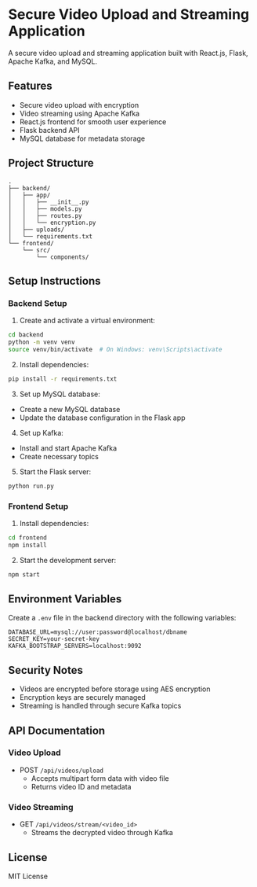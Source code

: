 # Secure Video Upload and Streaming Application

A secure video upload and streaming application built with React.js, Flask, Apache Kafka, and MySQL.

## Features

- Secure video upload with encryption
- Video streaming using Apache Kafka
- React.js frontend for smooth user experience
- Flask backend API
- MySQL database for metadata storage

## Project Structure

```
.
├── backend/
│   ├── app/
│   │   ├── __init__.py
│   │   ├── models.py
│   │   ├── routes.py
│   │   └── encryption.py
│   ├── uploads/
│   └── requirements.txt
└── frontend/
    └── src/
        └── components/
```

## Setup Instructions

### Backend Setup

1. Create and activate a virtual environment:
```bash
cd backend
python -m venv venv
source venv/bin/activate  # On Windows: venv\Scripts\activate
```

2. Install dependencies:
```bash
pip install -r requirements.txt
```

3. Set up MySQL database:
- Create a new MySQL database
- Update the database configuration in the Flask app

4. Set up Kafka:
- Install and start Apache Kafka
- Create necessary topics

5. Start the Flask server:
```bash
python run.py
```

### Frontend Setup

1. Install dependencies:
```bash
cd frontend
npm install
```

2. Start the development server:
```bash
npm start
```

## Environment Variables

Create a `.env` file in the backend directory with the following variables:

```
DATABASE_URL=mysql://user:password@localhost/dbname
SECRET_KEY=your-secret-key
KAFKA_BOOTSTRAP_SERVERS=localhost:9092
```

## Security Notes

- Videos are encrypted before storage using AES encryption
- Encryption keys are securely managed
- Streaming is handled through secure Kafka topics

## API Documentation

### Video Upload
- POST `/api/videos/upload`
  - Accepts multipart form data with video file
  - Returns video ID and metadata

### Video Streaming
- GET `/api/videos/stream/<video_id>`
  - Streams the decrypted video through Kafka

## License

MIT License
